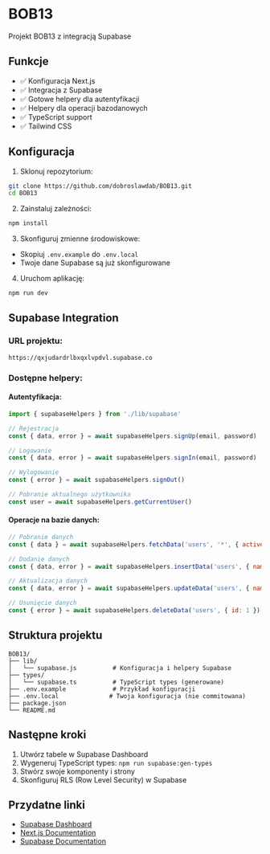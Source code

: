 # BOB13

Projekt BOB13 z integracją Supabase

## Funkcje

- ✅ Konfiguracja Next.js
- ✅ Integracja z Supabase
- ✅ Gotowe helpery dla autentyfikacji
- ✅ Helpery dla operacji bazodanowych
- ✅ TypeScript support
- ✅ Tailwind CSS

## Konfiguracja

1. Sklonuj repozytorium:
```bash
git clone https://github.com/dobroslawdab/BOB13.git
cd BOB13
```

2. Zainstaluj zależności:
```bash
npm install
```

3. Skonfiguruj zmienne środowiskowe:
- Skopiuj `.env.example` do `.env.local`
- Twoje dane Supabase są już skonfigurowane

4. Uruchom aplikację:
```bash
npm run dev
```

## Supabase Integration

### URL projektu: 
`https://qxjudardrlbxqxlvpdvl.supabase.co`

### Dostępne helpery:

#### Autentyfikacja:
```javascript
import { supabaseHelpers } from './lib/supabase'

// Rejestracja
const { data, error } = await supabaseHelpers.signUp(email, password)

// Logowanie
const { data, error } = await supabaseHelpers.signIn(email, password)

// Wylogowanie
const { error } = await supabaseHelpers.signOut()

// Pobranie aktualnego użytkownika
const user = await supabaseHelpers.getCurrentUser()
```

#### Operacje na bazie danych:
```javascript
// Pobranie danych
const { data } = await supabaseHelpers.fetchData('users', '*', { active: true })

// Dodanie danych
const { data, error } = await supabaseHelpers.insertData('users', { name: 'Jan', email: 'jan@example.com' })

// Aktualizacja danych
const { data, error } = await supabaseHelpers.updateData('users', { name: 'Jan Kowalski' }, { id: 1 })

// Usunięcie danych
const { error } = await supabaseHelpers.deleteData('users', { id: 1 })
```

## Struktura projektu

```
BOB13/
├── lib/
│   └── supabase.js          # Konfiguracja i helpery Supabase
├── types/
│   └── supabase.ts          # TypeScript types (generowane)
├── .env.example             # Przykład konfiguracji
├── .env.local              # Twoja konfiguracja (nie commitowana)
├── package.json
└── README.md
```

## Następne kroki

1. Utwórz tabele w Supabase Dashboard
2. Wygeneruj TypeScript types: `npm run supabase:gen-types`
3. Stwórz swoje komponenty i strony
4. Skonfiguruj RLS (Row Level Security) w Supabase

## Przydatne linki

- [Supabase Dashboard](https://app.supabase.com/project/qxjudardrlbxqxlvpdvl)
- [Next.js Documentation](https://nextjs.org/docs)
- [Supabase Documentation](https://supabase.com/docs)
